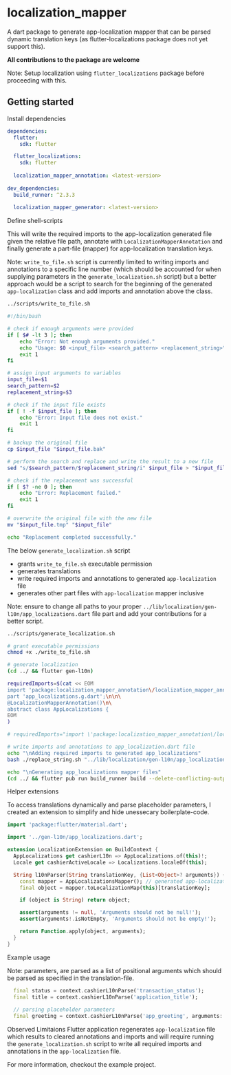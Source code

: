 # localization_mapper
A dart package to generate app-localization mapper that can be parsed dynamic translation keys (as flutter-localizations package does not yet support this).

**All contributions to the package are welcome**

Note: Setup localization using `flutter_localizations` package before proceeding with this.

## Getting started
Install dependencies
```yaml
dependencies:
  flutter:
    sdk: flutter

  flutter_localizations:
    sdk: flutter
    
  localization_mapper_annotation: <latest-version>
  
dev_dependencies:
  build_runner: ^2.3.3
  
  localization_mapper_generator: <latest-version>
```


Define shell-scripts

This will write the required imports to the app-localization generated file given the relative file path, annotate with `LocalizationMapperAnnotation` and finally generate a part-file (mapper) for app-localization translation keys.


Note: `write_to_file.sh` script is currently limited to writing imports and annotations to a specific line number (which should be accounted for when supplying parameters in the `generate_localization.sh` script) but a better approach would be a script to search for the beginning of the generated `app-localization` class and add imports and annotation above the class. 
```sh
../scripts/write_to_file.sh

#!/bin/bash

# check if enough arguments were provided
if [ $# -lt 3 ]; then
    echo "Error: Not enough arguments provided."
    echo "Usage: $0 <input_file> <search_pattern> <replacement_string>"
    exit 1
fi

# assign input arguments to variables
input_file=$1
search_pattern=$2
replacement_string=$3

# check if the input file exists
if [ ! -f $input_file ]; then
    echo "Error: Input file does not exist."
    exit 1
fi

# backup the original file
cp $input_file "$input_file.bak"

# perform the search and replace and write the result to a new file
sed "s/$search_pattern/$replacement_string/i" $input_file > "$input_file.tmp"

# check if the replacement was successful
if [ $? -ne 0 ]; then
    echo "Error: Replacement failed."
    exit 1
fi

# overwrite the original file with the new file
mv "$input_file.tmp" "$input_file"

echo "Replacement completed successfully."
```

The below `generate_localization.sh` script 
- grants `write_to_file.sh` executable permission
- generates translations
- write required imports and annotations to generated `app-localization` file
- generates other part files with `app-localization` mapper inclusive

Note: ensure to change all paths to your proper `../lib/localization/gen-l10n/app_localizations.dart` file part and add your contributions for a better script.
```sh
../scripts/generate_localization.sh

# grant executable permissions
chmod +x ./write_to_file.sh

# generate localization
(cd ../ && flutter gen-l10n)

requiredImports=$(cat << EOM
import 'package:localization_mapper_annotation\/localization_mapper_annotation.dart';\n\
part 'app_localizations.g.dart';\n\n\
@LocalizationMapperAnnotation()\n\
abstract class AppLocalizations {
EOM
)

# requiredImports="import \'package:localization_mapper_annotation\/localization_mapper_annotation.dart'\;\npart \'app_localizations.g.dart'\;\n\n@LocalizationMapperAnnotation()\nabstract class AppLocalizations {"

# write imports and annotations to app_localization.dart file
echo "\nAdding required imports to generated app_localizations"
bash ./replace_string.sh "../lib/localization/gen-l10n/app_localizations.dart" "abstract class AppLocalizations {" "$requiredImports"

echo "\nGenerating app_localizations mapper files"
(cd ../ && flutter pub run build_runner build --delete-conflicting-outputs)
```

Helper extensions

To access translations dynamically and parse placeholder parameters, I created an extension to simplify and hide unessecary boilerplate-code.

```dart
import 'package:flutter/material.dart';

import '../gen-l10n/app_localizations.dart';

extension LocalizationExtension on BuildContext {
  AppLocalizations get cashierL10n => AppLocalizations.of(this)!;
  Locale get cashierActiveLocale => Localizations.localeOf(this);

  String l10nParser(String translationKey, {List<Object>? arguments}) {
    const mapper = AppLocalizationsMapper(); // generated app-localizations.g.dart file
    final object = mapper.toLocalizationMap(this)[translationKey];

    if (object is String) return object;

    assert(arguments != null, 'Arguments should not be null!');
    assert(arguments!.isNotEmpty, 'Arguments should not be empty!');

    return Function.apply(object, arguments);
  }
}
```

Example usage

Note: parameters, are parsed as a list of positional arguments which should be parsed as specified in the translation-file.

```dart
  final status = context.cashierL10nParse('transaction_status');
  final title = context.cashierL10nParse('application_title');
  
  // parsing placeholder parameters
  final greeting = context.cashierL10nParse('app_greeting', arguments: ['😀']); // Hello 😀
```

Observed Limitaions
Flutter application regenerates `app-localization` file which results to cleared annotations and imports and will require running the `generate_localization.sh` script to write all required imports and annotations in the `app-localization` file. 

For more information, checkout the example project.

